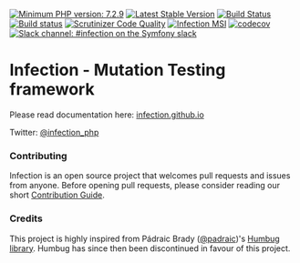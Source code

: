 [![Minimum PHP version: 7.2.9](https://img.shields.io/badge/php-7.2.9%2B-blue.svg)](https://packagist.org/packages/infection/infection)
[![Latest Stable Version](https://poser.pugx.org/infection/infection/v/stable)](https://packagist.org/packages/infection/infection)
[![Build Status](https://travis-ci.org/infection/infection.svg?branch=master)](https://travis-ci.org/infection/infection)
[![Build status](https://ci.appveyor.com/api/projects/status/km29p5r5t6arp404/branch/master?svg=true)](https://ci.appveyor.com/project/borNfreee/infection/branch/master)
[![Scrutinizer Code Quality](https://scrutinizer-ci.com/g/infection/infection/badges/quality-score.png?b=master)](https://scrutinizer-ci.com/g/infection/infection/?branch=master)
[![Infection MSI](https://img.shields.io/endpoint?url=https%3A%2F%2Fbadge-api.stryker-mutator.io%2Fgithub.com%2Finfection%2Finfection%2Fmaster)](https://infection.github.io)
[![codecov](https://codecov.io/gh/infection/infection/branch/master/graph/badge.svg)](https://codecov.io/gh/infection/infection)
[![Slack channel: #infection on the Symfony slack](https://img.shields.io/badge/slack-%23infection-green.svg?style=flat-square)](https://symfony.com/slack-invite)


# Infection - Mutation Testing framework

Please read documentation here: [infection.github.io][doc]

Twitter: [@infection_php][twitter]


### Contributing

Infection is an open source project that welcomes pull requests and issues from anyone. Before
opening pull requests, please consider reading our short [Contribution Guide][contribution guide].


### Credits

This project is highly inspired from Pádraic Brady ([@padraic][padraic])'s [Humbug library][humbug].
Humbug has since then been discontinued in favour of this project.


[doc]: http://infection.github.io
[contribution guide]: .github/CONTRIBUTING.md
[humbug]: https://github.com/humbug/humbug
[padraic]: https://github.com/padraic
[twitter]: http://twitter.com/infection_php
